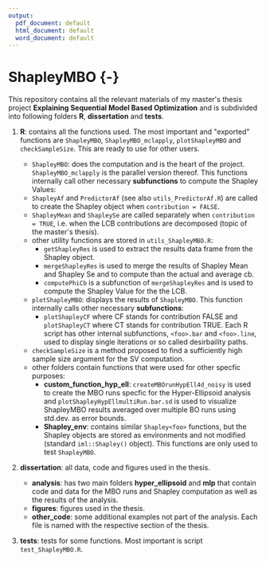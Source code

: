 ```yaml
---
output:
  pdf_document: default
  html_document: default
  word_document: default
---
```

# ShapleyMBO {-}
This repository contains all the relevant materials of my master's thesis project **Explaining Sequential Model Based Optimization** and is subdivided into following folders **R**, **dissertation** and **tests**.

1. **R**: contains all the functions used. The most important and "exported" functions are `ShapleyMBO`, `ShapleyMBO_mclapply`, `plotShapleyMBO` and `checkSampleSize`. This are ready to use for other users.

    - `ShapleyMBO`: does the computation and is the heart of the project. `ShapleyMBO_mclapply` is the parallel version thereof. This functions internally call other necessary **subfunctions** to compute the Shapley Values:
    - `ShapleyAf` and `PredictorAf` (see also `utils_PredictorAf.R`) are called to create the Shapley object when               `contribution = FALSE`.
    - `ShapleyMean` and `ShapleySe` are called separately when `contribution = TRUE`, i.e. when the LCB contributions are decomposed (topic of the master's thesis).
    - other utility functions are stored in `utils_ShapleyMBO.R`:
      - `getShapleyRes` is used to extract the results data frame from the Shapley object.
      - `mergeShapleyRes` is used to merge the results of Shapley Mean and Shapley Se and to compute than the actual and average cb.
      - `computePhiCb` is a subfunction of `mergeShapleyRes` and is used to compute the Shapley Value for the  the LCB.
    - `plotShapleyMBO`: displays the results of `ShapleyMBO`. This function internally calls other necessary **subfunctions**:
      - `plotShapleyCF` where CF stands for contribution FALSE and `plotShapleyCT` where CT stands for contribution TRUE. Each R script has other internal subfunctions, `<foo>.bar` and `<foo>.line`, used to display single iterations or so called desirbaility paths.
    - `checkSampleSize` is a method proposed to find a sufficiently high sample size argument for the SV computation.
    - other folders contain functions that were used for other specfic purposes:
      - **custom_function_hyp_ell**: `createMBOrunHypEll4d_noisy` is used to create the MBO runs specfic for the Hyper-Ellipsoid analysis and `plotShapleyHypEllmultiRun.bar.sd` is used to visualize ShapleyMBO results averaged over multiple BO runs using std.dev. as error bounds.
      - **Shapley_env**: contains similar `Shapley<foo>` functions, but the Shapley objects are stored as environments and not modified (standard `iml::Shapley()` object). This functions are only used to test `ShapleyMBO`.


2. **dissertation**: all data, code and figures used in the thesis.

    - **analysis**: has two main folders **hyper_ellipsoid** and **mlp** that contain code and data for the MBO runs and Shapley computation as well as the results of the analysis.
    - **figures**: figures used in the thesis.
    - **other_code**: some additional examples not part of the analysis. Each file is named with the respective section of the thesis.
    
3. **tests**: tests for some functions. Most important is script `test_ShapleyMBO.R`.

